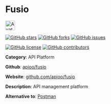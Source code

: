 
# Fusio 

<a href="https://github.com/apioo/fusio"><img src="https://icons.duckduckgo.com/ip3/github.com/apioo/fusio.ico" alt="Avatar" width="30" height="30" /></a>

[![GitHub stars](https://img.shields.io/github/stars/apioo/fusio.svg?style=social&label=Star&maxAge=2592000)](https://GitHub.com/apioo/fusio/stargazers/) [![GitHub forks](https://img.shields.io/github/forks/apioo/fusio.svg?style=social&label=Fork&maxAge=2592000)](https://GitHub.com/apioo/fusio/network/) [![GitHub issues](https://img.shields.io/github/issues/apioo/fusio.svg)](https://GitHub.com/Napioo/fusio/issues/)

[![GitHub license](https://img.shields.io/github/license/apioo/fusio.svg)](https://github.com/apioo/fusio/blob/master/LICENSE) [![GitHub contributors](https://img.shields.io/github/contributors/apioo/fusio.svg)](https://GitHub.com/apioo/fusio/graphs/contributors/) 

**Category**: API Platform

**Github**: [apioo/fusio](https://github.com/apioo/fusio)

**Website**: [github.com/apioo/fusio](https://github.com/apioo/fusio)

**Description**:
API management platform

**Alternative to**: [Postman](https://www.postman.com/)
